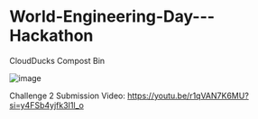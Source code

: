 # World-Engineering-Day---Hackathon
CloudDucks Compost Bin

![image](https://github.com/chloekoh6/World-Engineering-Day---Hackathon/assets/165614484/9d1a29e1-affc-4a8b-9326-77e25be0fa6b)

Challenge 2 Submission Video: https://youtu.be/r1qVAN7K6MU?si=y4FSb4yjfk3I1l_o
